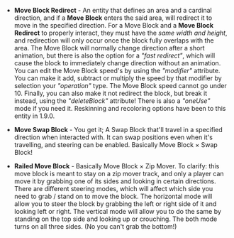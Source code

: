 *   **Move Block Redirect** - An entity that defines an area and a cardinal direction, and if a **Move Block** enters the said area, will redirect it to move in the specified direction. For a Move Block and a **Move Block Redirect** to properly interact, they must have the _same width and height_, and redirection will only occur once the block fully overlaps with the area. The Move Block will normally change direction after a short animation, but there is also the option for a _"fast redirect"_, which will cause the block to immediately change direction without an animation. You can edit the Move Block speed's by using the _"modifier"_ attribute. You can make it add, subtract or multiply the speed by that modifier by selection your _"operation"_ type. The Move Block speed cannot go under 10. Finally, you can also make it not redirect the block, but break it instead, using the _"deleteBlock"_ attribute! There is also a _"oneUse"_ mode if you need it. Reskinning and recoloring options have been to this entity in 1.9.0.

*   **Move Swap Block** - You get it; A Swap Block that'll travel in a specified direction when interacted with. It can swap positions even when it's travelling, and steering can be enabled. Basically Move Block × Swap Block!

*   **Railed Move Block** - Basically Move Block × Zip Mover. To clarify: this move block is meant to stay on a zip mover track, and only a player can move it by grabbing one of its sides and looking in certain directions. There are different steering modes, which will affect which side you need to grab / stand on to move the block. The horizontal mode will allow you to steer the block by grabbing the left or right side of it and looking left or right. The vertical mode will allow you to do the same by standing on the top side and looking up or crouching. The both mode turns on all three sides. (No you can't grab the bottom!)